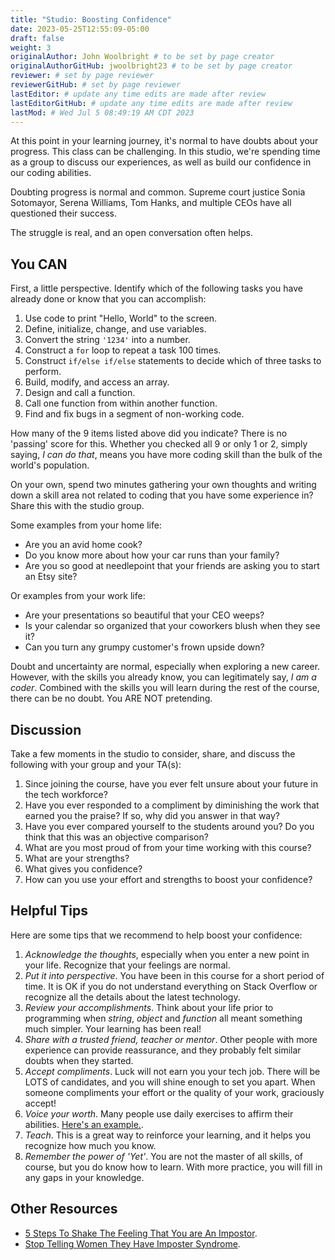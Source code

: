 ```yaml
---
title: "Studio: Boosting Confidence"
date: 2023-05-25T12:55:09-05:00
draft: false
weight: 3
originalAuthor: John Woolbright # to be set by page creator
originalAuthorGitHub: jwoolbright23 # to be set by page creator
reviewer: # set by page reviewer
reviewerGitHub: # set by page reviewer
lastEditor: # update any time edits are made after review
lastEditorGitHub: # update any time edits are made after review
lastMod: # Wed Jul 5 08:49:19 AM CDT 2023
---
```


At this point in your learning journey, it's normal to have doubts about your
progress. This class can be challenging. In this studio, we're spending time as a group to 
discuss our experiences, as well as build our confidence in our coding abilities.

Doubting progress is normal and common. Supreme court justice Sonia
Sotomayor, Serena Williams, Tom Hanks, and multiple CEOs have all questioned
their success.

The struggle is real, and an open conversation often helps.

## You CAN

First, a little perspective. Identify which of the following tasks you have
already done or know that you can accomplish:

1. Use code to print "Hello, World" to the screen.
1. Define, initialize, change, and use variables.
1. Convert the string `'1234'` into a number.
1. Construct a `for` loop to repeat a task 100 times.
1. Construct `if/else if/else` statements to decide which of three tasks to perform.
1. Build, modify, and access an array.
1. Design and call a function.
1. Call one function from within another function.
1. Find and fix bugs in a segment of non-working code.

How many of the 9 items listed above did you indicate? There is no 'passing'
score for this. Whether you checked all 9 or only 1 or 2, simply saying, *I can
do that*, means you have more coding skill than the bulk of the world's
population.

On your own, spend two minutes gathering your own thoughts and writing down a skill area 
not related to coding that you have some experience in?
Share this with the studio group.

Some examples from your home life:

- Are you an avid home cook?
- Do you know more about how your car runs than your family?
- Are you so good at needlepoint that your friends are asking you to start an Etsy site?

Or examples from your work life:

- Are your presentations so beautiful that your CEO weeps?
- Is your calendar so organized that your coworkers blush when they see it?
- Can you turn any grumpy customer's frown upside down?

Doubt and uncertainty are normal, especially when exploring a new career.
However, with the skills you already know, you can legitimately say, *I am a
coder*. Combined with the skills you will learn during the rest of the course,
there can be no doubt. You ARE NOT pretending.

## Discussion

Take a few moments in the studio to consider, share, and discuss the following with your group and your TA(s):

1. Since joining the course, have you ever felt unsure about your future in the tech workforce?
1. Have you ever responded to a compliment by diminishing the work that earned you the praise? If so, why did you answer in that way?
1. Have you ever compared yourself to the students around you? Do you think that this was an objective comparison?
1. What are you most proud of from your time working with this course?
1. What are your strengths?
1. What gives you confidence?
1. How can you use your effort and strengths to boost your confidence?

## Helpful Tips

Here are some tips that we recommend to help boost your confidence:

1. *Acknowledge the thoughts*, especially when you enter a new point in your life. Recognize that your feelings are normal.
1. *Put it into perspective*. You have been in this course for a short period of time. It is OK if you do not understand everything on Stack Overflow or recognize all the details about the latest technology.
1. *Review your accomplishments*. Think about your life prior to programming when *string*, *object* and *function* all meant something much simpler. Your learning has been real!
1. *Share with a trusted friend, teacher or mentor*. Other people with more experience can provide reassurance, and they probably felt similar doubts when they started.
1. *Accept compliments*. Luck will not earn you your tech job. There will be LOTS of candidates, and you will shine enough to set you apart. When someone compliments your effort or the quality of your work, graciously accept!
1. *Voice your worth*. Many people use daily exercises to affirm their  abilities. [Here's an example.](https://www.youtube.com/watch?v=qR3rK0kZFkg&ab_channel=dmchatster).
1. *Teach*. This is a great way to reinforce your learning, and it helps you recognize how much you know.
1. *Remember the power of 'Yet'*. You are not the master of all skills, of course, but you do know how to learn. With more practice, you will fill in any gaps in your knowledge.

## Other Resources

- [5 Steps To Shake The Feeling That You are An Impostor](https://www.npr.org/2021/01/22/959656202/5-steps-to-shake-the-feeling-that-youre-an-impostor).
- [Stop Telling Women They Have Imposter Syndrome](https://hbr.org/2021/02/stop-telling-women-they-have-imposter-syndrome).